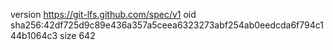version https://git-lfs.github.com/spec/v1
oid sha256:42df725d9c89e436a357a5ceea6323273abf254ab0eedcda6f794c144b1064c3
size 642
